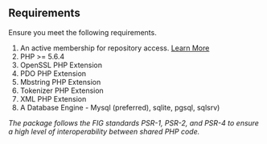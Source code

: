 ## Requirements

Ensure you meet the following requirements.

1. An active membership for repository access. [Learn More](https://cartalyst.com/pricing)
2. PHP >= 5.6.4
3. OpenSSL PHP Extension
4. PDO PHP Extension
5. Mbstring PHP Extension
6. Tokenizer PHP Extension
7. XML PHP Extension
8. A Database Engine - Mysql (preferred), sqlite, pgsql, sqlsrv)

*The package follows the FIG standards PSR-1, PSR-2, and PSR-4 to ensure a high level of interoperability between shared PHP code.*
